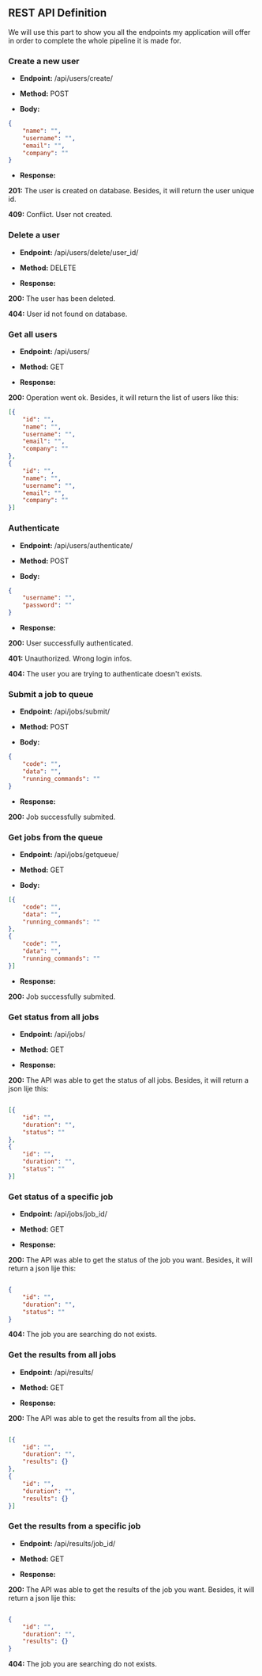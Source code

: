 ## REST API Definition

We will use this part to show you all the endpoints my application will offer in order to complete the whole pipeline it is made for.

### Create a new user

* **Endpoint:** /api/users/create/

* **Method:** POST

* **Body:** 

``` json
{
    "name": "",
    "username": "",
    "email": "",
    "company": ""
}
```

* **Response:**

**201:** The user is created on database. Besides, it will return the user unique id.

**409:** Conflict. User not created.

### Delete a user

* **Endpoint:** /api/users/delete/user_id/

* **Method:** DELETE

* **Response:**

**200:** The user has been deleted.

**404:** User id not found on database.

### Get all users

* **Endpoint:** /api/users/

* **Method:** GET

* **Response:**

**200:** Operation went ok. Besides, it will return the list of users like this:

``` json
[{
    "id": "",
    "name": "",
    "username": "",
    "email": "",
    "company": ""
},
{
    "id": "",
    "name": "",
    "username": "",
    "email": "",
    "company": ""
}]

```

### Authenticate

* **Endpoint:** /api/users/authenticate/

* **Method:** POST
* **Body:**

``` json
{
    "username": "",
    "password": ""
}
```

* **Response:**

**200:** User successfully authenticated.

**401:** Unauthorized. Wrong login infos.

**404:** The user you are trying to authenticate doesn't exists.

### Submit a job to queue

* **Endpoint:** /api/jobs/submit/

* **Method:** POST

* **Body:**

``` json
{
    "code": "",
    "data": "",
    "running_commands": ""
}
```

* **Response:**

**200:** Job successfully submited.

### Get jobs from the queue

* **Endpoint:** /api/jobs/getqueue/

* **Method:** GET

* **Body:**

``` json
[{
    "code": "",
    "data": "",
    "running_commands": ""
},
{
    "code": "",
    "data": "",
    "running_commands": ""
}]
```

* **Response:**

**200:** Job successfully submited.

### Get status from all jobs

* **Endpoint:** /api/jobs/

* **Method:** GET

* **Response:**

**200:** The API was able to get the status of all jobs. Besides, it will return a json lije this:

``` json

[{
    "id": "",
    "duration": "",
    "status": ""
},
{
    "id": "",
    "duration": "",
    "status": ""
}]

```

### Get status of a specific job

* **Endpoint:** /api/jobs/job_id/

* **Method:** GET

* **Response:**

**200:** The API was able to get the status of the job you want. Besides, it will return a json lije this:

``` json

{
    "id": "",
    "duration": "",
    "status": ""
}

```

**404:** The job you are searching do not exists.

### Get the results from all jobs

* **Endpoint:** /api/results/

* **Method:** GET

* **Response:**

**200:** The API was able to get the results from all the jobs.

``` json

[{
    "id": "",
    "duration": "",
    "results": {}
},
{
    "id": "",
    "duration": "",
    "results": {}
}]

```

### Get the results from a specific job

* **Endpoint:** /api/results/job_id/

* **Method:** GET

* **Response:**

**200:** The API was able to get the results of the job you want. Besides, it will return a json lije this:

``` json

{
    "id": "",
    "duration": "",
    "results": {}
}

```

**404:** The job you are searching do not exists.